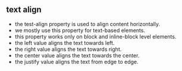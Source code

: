 ## text align
* the test-align property is used to align content horizontally.
* we mostly use this property for text-based elements.
* this property works only on block and inline-block level elements.
* the left value aligns the text towards left.
* the right value aligns the text towards right.
* the center value aligns the text towards the center.
* the justify value aligns the text from edge to edge.
